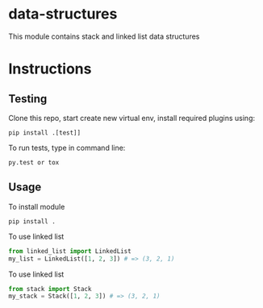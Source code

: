 # data-structures
This module contains stack and linked list data structures

# Instructions
## Testing
Clone this repo, start create new virtual env, install required plugins using:
```
pip install .[test]]
```

To run tests, type in command line:
```
py.test or tox
```

## Usage
To install module
```
pip install .
```

To use linked list
```python
from linked_list import LinkedList
my_list = LinkedList([1, 2, 3]) # => (3, 2, 1)
```

To use linked list
```python
from stack import Stack
my_stack = Stack([1, 2, 3]) # => (3, 2, 1)
```
